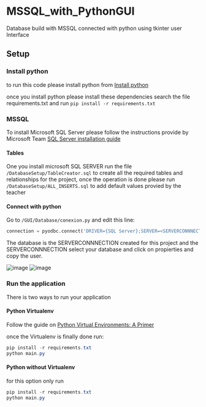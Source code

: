 # MSSQL_with_PythonGUI
Database build with MSSQL connected with python using tkinter user Interface

## Setup

### Install python

to run this code please install python from [Install python](https://www.python.org/downloads/)

once you install python please install these dependencies search the file requirements.txt and run `pip install -r requirements.txt`

### MSSQL

To install Microsoft SQL Server please follow the instructions provide by Microsoft Team [SQL Server installation guide](https://docs.microsoft.com/en-us/sql/database-engine/install-windows/install-sql-server?view=sql-server-ver16)

#### Tables 

One you install microsoft SQL SERVER run the file `/DatabaseSetup/TableCreator.sql` to create all the required tables and relationships for the project, once the operation is done please run `/DatabaseSetup/ALL_INSERTS.sql` to add default values provied by the teacher

#### Connect with python

Go to `/GUI/Database/conexion.py` and edit this line:

```py
connection = pyodbc.connect('DRIVER={SQL Server};SERVER=<SERVERCONNNECTION>;DATABASE=<C>;Trusted_Connection=yes;')
```

The database is the SERVERCONNNECTION created for this project and the SERVERCONNNECTION select your database and click on propierties and copy the user.

![image](https://user-images.githubusercontent.com/81880494/172930022-7252110d-fb6c-4458-963c-a4db84c77a2a.png)
![image](https://user-images.githubusercontent.com/81880494/172930165-d8aad605-ba43-44ad-88a9-ba97a5d4ec07.png)

### Run the application

There is two ways to run your application 

#### Python Virtualenv
Follow the guide on [Python Virtual Environments: A Primer](https://realpython.com/python-virtual-environments-a-primer/)

once the Virtualenv is finally done run: 

```powershell
pip install -r requirements.txt
python main.py
```
#### Python without Virtualenv

for this option only run 

```powershell
pip install -r requirements.txt
python main.py
```

